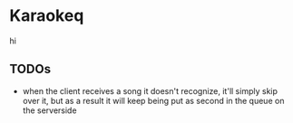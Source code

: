 # Karaokeq

hi

## TODOs
- when the client receives a song it doesn't recognize, it'll simply skip over it, but as a result it will keep being put as second in the queue on the serverside